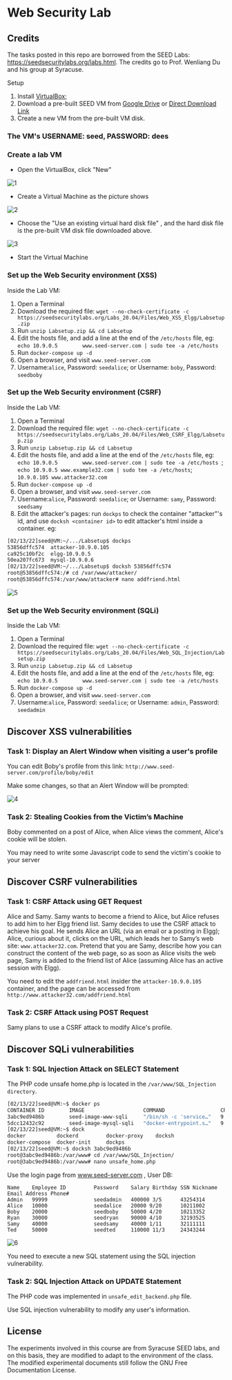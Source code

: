# Web Security Lab

## Credits
The tasks posted in this repo are borrowed from the SEED Labs: https://seedsecuritylabs.org/labs.html. The credits go to Prof. Wenliang Du and his group at Syracuse.

Setup 

1. Install [VirtualBox](https://www.virtualbox.org/wiki/Downloads);
2. Download a pre-built SEED VM from [Google Drive](https://drive.google.com/file/d/138fqx0F8bThLm9ka8cnuxmrD6irtz_4m/view?usp=sharing) or [Direct Download Link](https://seed.nyc3.cdn.digitaloceanspaces.com/SEED-Ubuntu20.04.zip)
3. Create a new VM from the pre-built VM disk.

### The VM's USERNAME: seed, PASSWORD: dees

### Create a lab VM

* Open the VirtualBox, click "New"

![1](./images/1.png)

* Create a Virtual Machine as the picture shows

![2](./images/2.png)

* Choose the "Use an existing virtual hard disk file" , and the hard disk file is the pre-built VM disk file downloaded above. 

![3](./images/3.png)

* Start the Virtual Machine

### Set up the Web Security environment (XSS)

Inside the Lab VM:

1. Open a Terminal
2. Download the required file: `wget --no-check-certificate -c https://seedsecuritylabs.org/Labs_20.04/Files/Web_XSS_Elgg/Labsetup.zip`
3. Run `unzip Labsetup.zip && cd Labsetup`
4. Edit the hosts file, and add a line at the end of the `/etc/hosts` file, eg: `echo 10.9.0.5        www.seed-server.com | sudo tee -a /etc/hosts `
5. Run `docker-compose up -d`
6. Open a browser, and visit `www.seed-server.com`
7. Username:`alice`, Password: `seedalice`; or Username: `boby`, Password: `seedboby`

### Set up the Web Security environment (CSRF)

Inside the Lab VM:

1. Open a Terminal
2. Download the required file: `wget --no-check-certificate -c https://seedsecuritylabs.org/Labs_20.04/Files/Web_CSRF_Elgg/Labsetup.zip`
3. Run `unzip Labsetup.zip && cd Labsetup`
4. Edit the hosts file, and add a line at the end of the `/etc/hosts` file, eg: `echo 10.9.0.5        www.seed-server.com | sudo tee -a /etc/hosts `; `echo 10.9.0.5 www.example32.com | sudo tee -a /etc/hosts`; `10.9.0.105 www.attacker32.com`
5. Run `docker-compose up -d`
6. Open a browser, and visit `www.seed-server.com`
7. Username:`alice`, Password: `seedalice`; or Username: `samy`, Password: `seedsamy`
8. Edit the attacker's pages: run `dockps` to check the container "attacker"'s id, and use `docksh <container id>` to edit attacker's html inside a container. eg:

```bash
[02/13/22]seed@VM:~/.../Labsetup$ dockps
53856dffc574  attacker-10.9.0.105
ca925c10bf2c  elgg-10.9.0.5
50ea207fc673  mysql-10.9.0.6
[02/13/22]seed@VM:~/.../Labsetup$ docksh 53856dffc574
root@53856dffc574:/# cd /var/www/attacker/
root@53856dffc574:/var/www/attacker# nano addfriend.html
```

![5](./images/5.png)


### Set up the Web Security environment (SQLi)

Inside the Lab VM:

1. Open a Terminal
2. Download the required file: `wget --no-check-certificate -c https://seedsecuritylabs.org/Labs_20.04/Files/Web_SQL_Injection/Labsetup.zip`
3. Run `unzip Labsetup.zip && cd Labsetup`
4. Edit the hosts file, and add a line at the end of the `/etc/hosts` file, eg: `echo 10.9.0.5        www.seed-server.com | sudo tee -a /etc/hosts `
5. Run `docker-compose up -d`
6. Open a browser, and visit `www.seed-server.com`
7. Username:`alice`, Password: `seedalice`; or Username: `admin`, Password: `seedadmin`


## Discover XSS vulnerabilities

### Task 1: Display an Alert Window when visiting a user's profile

You can edit Boby's profile from this link: `http://www.seed-server.com/profile/boby/edit`

Make some changes, so that an Alert Window will be prompted:

![4](./images/4.png)

### Task 2: Stealing Cookies from the Victim’s Machine

Boby commented on a post of Alice, when Alice views the comment, Alice's cookie will be stolen. 

You may need to write some Javascript code to send the victim's cookie to your server



## Discover CSRF vulnerabilities

### Task 1: CSRF Attack using GET Request

Alice and Samy. Samy wants to become a friend to Alice, but Alice refuses to add him to her Elgg friend list. Samy decides to use the CSRF attack to
achieve his goal. He sends Alice an URL (via an email or a posting in Elgg); Alice, curious about it, clicks on the URL, which leads her to Samy’s web site: `www.attacker32.com`. Pretend that you are Samy, describe how you can construct the content of the web page, so as soon as Alice visits the web page, Samy is added to the friend list of Alice (assuming Alice has an active session with Elgg).

You need to edit the `addfriend.html` insider the `attacker-10.9.0.105` container, and the page can be accessed from `http://www.attacker32.com/addfriend.html`

### Task 2: CSRF Attack using POST Request

Samy plans to use a CSRF attack to modify Alice's profile.


## Discover SQLi vulnerabilities

### Task 1: SQL Injection Attack on SELECT Statement

The PHP code unsafe home.php is located in the `/var/www/SQL_Injection directory`.

```bash
[02/13/22]seed@VM:~$ docker ps
CONTAINER ID        IMAGE                   COMMAND                  CREATED             STATUS              PORTS                 NAMES
3abc9ed9486b        seed-image-www-sqli     "/bin/sh -c 'service…"   9 minutes ago       Up 9 minutes                              www-10.9.0.5
5dcc12432c92        seed-image-mysql-sqli   "docker-entrypoint.s…"   9 minutes ago       Up 9 minutes        3306/tcp, 33060/tcp   mysql-10.9.0.6
[02/13/22]seed@VM:~$ dock
docker          dockerd         docker-proxy    docksh
docker-compose  docker-init     dockps
[02/13/22]seed@VM:~$ docksh 3abc9ed9486b
root@3abc9ed9486b:/var/www# cd /var/www/SQL_Injection/
root@3abc9ed9486b:/var/www# nano unsafe_home.php
```

Use the login page from www.seed-server.com , User DB:
```
Name    Employee ID         Password    Salary Birthday SSN Nickname Email Address Phone#
Admin   99999               seedadmin   400000 3/5      43254314
Alice   10000               seedalice   20000 9/20      10211002
Boby    20000               seedboby    50000 4/20      10213352
Ryan    30000               seedryan    90000 4/10      32193525
Samy    40000               seedsamy    40000 1/11      32111111
Ted     50000               seedted     110000 11/3     24343244
```

![6](./images/6.png)

You need to execute a new SQL statement using the SQL injection vulnerability.

### Task 2: SQL Injection Attack on UPDATE Statement

The PHP code was implemented in `unsafe_edit_backend.php` file.

Use SQL injection vulnerability to modify any user's information.


## License
The experiments involved in this course are from Syracuse SEED labs, and on this basis, they are modified to adapt to the environment of the class. The modified experimental documents still follow the GNU Free Documentation License.
